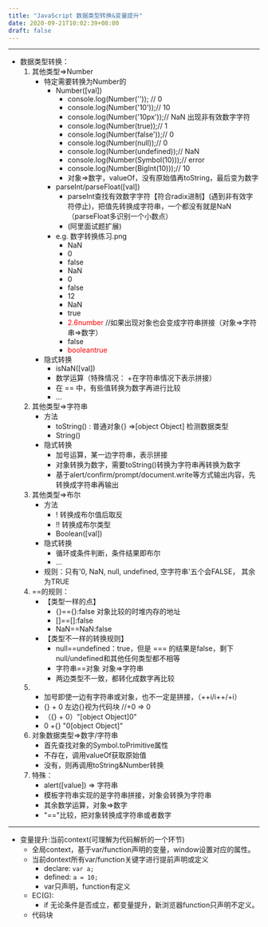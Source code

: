 ```yaml
---
title: "JavaScript 数据类型转换&变量提升"
date: 2020-09-21T10:02:39+08:00
draft: false
---
```

------
- 数据类型转换：  
  1. 其他类型=>Number  
      +  特定需要转换为Number的
         *  Number([val])
             - console.log(Number('')); // 0
             - console.log(Number('10'));// 10
             - console.log(Number('10px'));// NaN 出现非有效数字字符
             - console.log(Number(true));// 1
             - console.log(Number(false'));// 0
             - console.log(Number(null));// 0
             - console.log(Number(undefined));// NaN
             - console.log(Number(Symbol(10)));// error
             - console.log(Number(BigInt(10)));// 10
             - 对象=>数字，valueOf，没有原始值再toString，最后变为数字
         *  parseInt/parseFloat([val])
             - parseInt查找有效数字字符【符合radix进制】(遇到非有效字符停止)，把值先转换成字符串，一个都没有就是NaN（parseFloat多识别一个小数点）
             - (阿里面试题扩展) 
         *    e.g. 数字转换练习.png 
                 + NaN
                 + 0 
                 + false
                 + NaN
                 + 0
                 + false
                 + 12
                 + NaN
                 + true
                 + <font color="red">2.6number</font> //如果出现对象也会变成字符串拼接（对象=>字符串=>数字）
                 + false
                 + <font color="red">booleantrue</font>
      +  隐式转换
         *  isNaN([val])
         *  数学运算（特殊情况： +在字符串情况下表示拼接）
         *  在 == 中，有些值转换为数字再进行比较
         *  ...  
  2. 其他类型=>字符串  
      + 方法  
        * toString() : 普通对象{} =>[object Object] 检测数据类型
        * String()
      + 隐式转换
        * 加号运算，某一边字符串，表示拼接
        * 对象转换为数字，需要toString()转换为字符串再转换为数字
        * 基于alert/confirm/prompt/document.write等方式输出内容，先转换成字符串再输出
  3. 其他类型=>布尔
      + 方法
        * ! 转换成布尔值后取反
        * !! 转换成布尔类型
        * Boolean([val])
      + 隐式转换
        * 循环或条件判断，条件结果即布尔
        * ...
      + 规则：只有'0, NaN, null, undefined, 空字符串'五个会FALSE， 其余为TRUE
  4. ==的规则：
      + 【类型一样的点】
        * {}=={}:false 对象比较的时堆内存的地址
        * []==[]:false
        * NaN==NaN:false
      + 【类型不一样的转换规则】
        * null==undefined：true，但是 === 的结果是false，剩下null/undefined和其他任何类型都不相等
        * 字符串==对象 对象=>字符串
        * 两边类型不一致，都转化成数字再比较
  5. + 加号即使一边有字符串或对象，也不一定是拼接，（++i/i++/+i）
     + {} + 0  左边{}视为代码块 //+0 => 0
     + （{} + 0）"[object Object]0"
     + 0 +{} "0[object Object]"
  6. 对象数据类型=>数字/字符串
      - 首先查找对象的Symbol.toPrimitive属性
      - 不存在，调用valueOf获取原始值
      - 没有，则再调用toString&Number转换
  7. 特殊：
      - alert([value]) => 字符串
      - 模板字符串实现的是字符串拼接，对象会转换为字符串
      - 其余数学运算，对象=>数字
      - "=="比较，把对象转换成字符串或者数字
---
- 变量提升:当前context(可理解为代码解析的一个环节)
  + 全局context，基于var/function声明的变量，window设置对应的属性。
  + 当前dontext所有var/function关键字进行提前声明或定义
    - declare: ```var a;```
    - defined: ```a = 10;``` 
    - var只声明，function有定义
  + EC(G):
    - if 无论条件是否成立，都变量提升，新浏览器function只声明不定义。  
  + 代码块
            